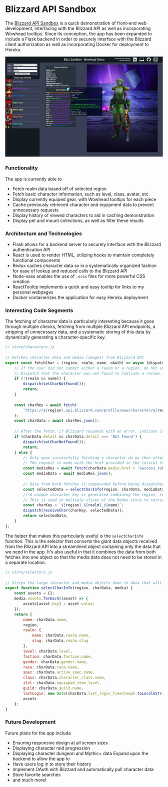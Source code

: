 # Blizzard API Sandbox

The [Blizzard API Sandbox](https://blizzard-api-sandbox.herokuapp.com/ "Blizzard API Sandbox Live Site") is a quick demonstration of front-end web development, interfacing with the Blizzard API as well as incorporating Wowhead tooltips.
Since its conception, the app has been expanded to include a Flask backend in order to securely interface with the Blizzard client authorization as well as incorporating Docker for deployment to Heroku.

![](documentation/character_detail_example.png)

### Functionality
The app is currently able to
* Fetch realm data based off of selected region
* Fetch basic character information, such as level, class, avatar, etc.
* Display currently equiped gear, with Wowhead tooltips for each piece
* Cache previously retrieced character and equipment data to prevent unnecessary requests
* Display history of viewed characters to aid in caching demonstration
* Display pet and mount collections, as well as filter these results

### Architecture and Technologies
* Flask allows for a backend server to securely interface with the Blizzard authentication API
* React is used to render HTML, utilizing hooks to maintain completely functional components
* Redux caches character data so in a systematically organized fashion for ease of lookup and reduced calls to the Blizzard API
* Node-sass enables the use of `.scss` files for more powerful CSS creation
* ReactTooltip implements a quick and easy tooltip for links to my personal webpages
* Docker containerizes the application for easy Heroku deployment

### Interesting Code Segments
The fetching of character data is particularly interesting because it goes through multiple checks, fetching from multiple Blizzard API endpoints, a stripping of unnecessary data, and a systematic storing of this data by dynamically generating a character-specific key. 
```js
// store/characters.js

// Fetches character data and media (images) from Blizzard API
export const fetchChar = (region, realm, name, oAuth) => async (dispatch) => {
	// If the user did not submit either a realm or a region, do not attempt a fetch
	// Dispatch that the character was not found to indicate a review is needed
	if (!(realm && name)) {
		dispatch(setCharNotFound());
		return;
	}

	const charRes = await fetch(
		`https://${region}.api.blizzard.com/profile/wow/character/${realm}/${name}?namespace=profile-${region}&locale=en_US&access_token=${oAuth}`
	);
	const charData = await charRes.json();

	// After the fetch, if Blizzard responds with an error, indicate it was not found
	if (charData.detail && charData.detail === 'Not Found') {
		dispatch(setCharNotFound());
		return;
	} else {
		// Only upon successfully fetching a character do we then attempt to fetch media
		// The request is made with the href provided in the initial fetch
		const mediaRes = await fetch(charData.media.href + '&access_token=' + oAuth);
		const mediaData = await mediaRes.json();

		// Data from both fetches is compounded before being dispatched to Redux
		const selectedData = selectCharInfo(region, charData, mediaData);
		// A unique character key is generated combining the region, realm, and name
		// This is used in multiple slices of the Redux store to retrieve cached data
		const charKey = `${region}_${realm}_${name}`;
		dispatch(receiveChar(charKey, selectedData));
		return selectedData;
	}
};
```
The helper that makes this particularly useful is the `selectCharInfo` function. This is the selector that converts the giant data objects received from the Blizzard API into a streamlined object containing only the data that we need in the app. It's also useful in that it combines the data from both fetches into one object so that the media data does not need to be stored in a separate location.
```js
// store/selectors.js

// Strips the large character and media objects down to data that will be used by the app
export function selectCharInfo(region, charData, media) {
	const assets = {};
	media.assets.forEach((asset) => {
		assets[asset.key] = asset.value;
	});
	return {
		name: charData.name,
		region,
		realm: {
			name: charData.realm.name,
			slug: charData.realm.slug
		},
		level: charData.level,
		faction: charData.faction.name,
		gender: charData.gender.name,
		race: charData.race.name,
		spec: charData.active_spec.name,
		class: charData.character_class.name,
		ilvl: charData.equipped_item_level,
		guild: charData.guild.name,
		lastLogin: new Date(charData.last_login_timestamp).toLocaleString(),
		assets
	};
}
```

### Future Development
Future plans for the app include
* Ensuring responsive design at all screen sizes
* Displaying character raid progression
* Displaying character dungeon and Mythic+ data
Expand upon the backend to allow the app to
* Have users log in to store their history
* Implement OAuth with Blizzard and automatically pull character data
* Store favorite searches
* and much more!

